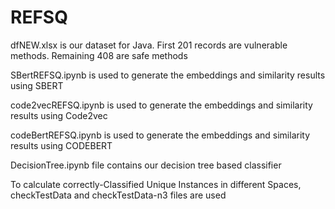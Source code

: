 # REFSQ
dfNEW.xlsx is our dataset for Java. First 201 records are vulnerable methods. Remaining 408 are safe methods

SBertREFSQ.ipynb is used to generate the embeddings and similarity results using SBERT

code2vecREFSQ.ipynb  is used to generate the embeddings and similarity results using Code2vec

codeBertREFSQ.ipynb  is used to generate the embeddings and similarity results using CODEBERT

DecisionTree.ipynb file contains our decision tree based classifier

To calculate correctly-Classified Unique Instances in different Spaces, checkTestData and checkTestData-n3 files are used
